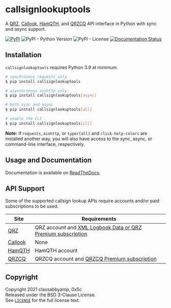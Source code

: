 # callsignlookuptools

A [QRZ](https://www.qrz.com), [Callook](https://callook.info), [HamQTH](https://www.hamqth.com), and [QRZCQ](https://www.qrzcq.com) API interface in Python with sync and async support.

[![PyPI](https://img.shields.io/pypi/v/callsignlookuptools)](https://pypi.org/project/callsignlookuptools/) ![PyPI - Python Version](https://img.shields.io/pypi/pyversions/callsignlookuptools) ![PyPI - License](https://img.shields.io/pypi/l/callsignlookuptools) [![Documentation Status](https://readthedocs.org/projects/callsignlookuptools/badge/?version=stable)](https://callsignlookuptools.readthedocs.io/en/stable/?badge=stable)

## Installation

`callsignlookuptools` requires Python 3.9 at minimum.

```sh
# synchronous requests only
$ pip install callsignlookuptools

# asynchronous aiohttp only
$ pip install callsignlookuptools[async]

# both sync and async
$ pip install callsignlookuptools[all]

# enable the CLI
$ pip install callsignlookuptools[cli]
```

**Note:** If `requests`, `aiohttp`, or `typer[all]` and `click-help-colors` are installed another way, you will also have access to the sync, async, or command-line interface, respectively.

## Usage and Documentation

Documentation is available on [ReadTheDocs](https://callsignlookuptools.miaow.io/).

## API Support

Some of the supported callsign lookup APIs require accounts and/or paid subscriptions to be used.

| Site                             | Requirements                                                                                                   |
|----------------------------------|----------------------------------------------------------------------------------------------------------------|
| [QRZ](https://www.qrz.com)       | QRZ account and [XML Logbook Data or QRZ Premium subscription](https://shop.qrz.com/collections/subscriptions) |
| [Callook](https://callook.info)  | None                                                                                                           |
| [HamQTH](https://www.hamqth.com) | HamQTH account                                                                                                 |
| [QRZCQ](https://www.qrzcq.com)   | QRZCQ account and [QRZCQ Premium subscription](https://www.qrzcq.com/page/premium)                             |

## Copyright

Copyright 2021 classabbyamp, 0x5c  
Released under the BSD 3-Clause License.  
See [`LICENSE`](LICENSE) for the full license text.
